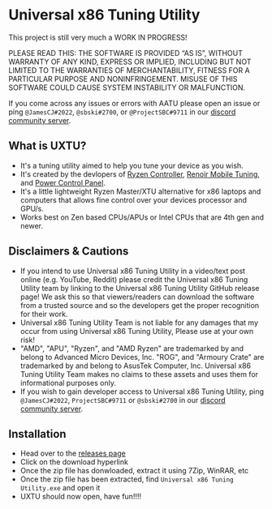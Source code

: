 # Universal x86 Tuning Utility

This project is still very much a WORK IN PROGRESS!

PLEASE READ THIS: THE SOFTWARE IS PROVIDED “AS IS”, WITHOUT WARRANTY OF ANY KIND, EXPRESS OR IMPLIED, INCLUDING BUT NOT LIMITED TO THE WARRANTIES OF MERCHANTABILITY, FITNESS FOR A PARTICULAR PURPOSE AND NONINFRINGEMENT. MISUSE OF THIS SOFTWARE COULD CAUSE SYSTEM INSTABILITY OR MALFUNCTION.

If you come across any issues or errors with AATU please open an issue or ping `@JamesCJ#2022`, `@sbski#2700`, or `@ProjectSBC#9711` in our [discord community server](https://discord.gg/M3hVqnT4pQ). 

## What is UXTU?
- It's a tuning utility aimed to help you tune your device as you wish.
- It's created by the devlopers of [Ryzen Controller](https://gitlab.com/ryzen-controller-team/ryzen-controller), [Renoir Mobile Tuning](https://github.com/sbski/Renoir-Mobile-Tuning), and [Power Control Panel](https://github.com/project-sbc/Power-Control-Panel-v2).
- It's a little lightweight Ryzen Master/XTU alternative for x86 laptops and computers that allows fine control over your devices processor and GPU/s.
- Works best on Zen based CPUs/APUs or Intel CPUs that are 4th gen and newer.

## Disclaimers & Cautions
- If you intend to use Universal x86 Tuning Utility in a video/text post online (e.g. YouTube, Reddit) please credit the Universal x86 Tuning Utility team by linking to the Universal x86 Tuning Utility GitHub release page! We ask this so that viewers/readers can download the software from a trusted source and so the developers get the proper recognition for their work.
- Universal x86 Tuning Utility Team is not liable for any damages that my occur from using Universal x86 Tuning Utility, Please use at your own risk!
- "AMD", "APU", "Ryzen", and "AMD Ryzen" are trademarked by and belong to Advanced Micro Devices, Inc. "ROG", and "Armoury Crate" are trademarked by and belong to AsusTek Computer, Inc. Universal x86 Tuning Utility Team makes no claims to these assets and uses them for informational purposes only.
- If you wish to gain developer access to Universal x86 Tuning Utility, ping `@JamesCJ#2022`, `ProjectSBC#9711` or `@sbski#2700` in our [discord community server](https://discord.gg/M3hVqnT4pQ). 

## Installation
- Head over to the [releases page](https://github.com/JamesCJ60/Universal-x86-Tuning-Utility/releases)
- Click on the download hyperlink
- Once the zip file has donwloaded, extract it using 7Zip, WinRAR, etc
- Once the zip file has been extracted, find `Universal x86 Tuning Utility.exe` and open it
- UXTU should now open, have fun!!!!
